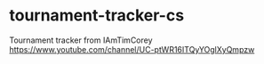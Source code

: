 # tournament-tracker-cs
Tournament tracker from IAmTimCorey https://www.youtube.com/channel/UC-ptWR16ITQyYOglXyQmpzw
